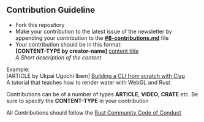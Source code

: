 ## Contribution Guideline

- Fork this repository
- Make your contribution to the latest issue of the newsletter by appending your contribution to the [**#8-contributions.md**](https://github.com/Rust-Nigeria/newsletter/blob/main/contributions/%238-contributions.md) file
- Your contribution should be in this format:<br>
  **[CONTENT-TYPE by creator-name]** [content title](https://github.com/Rust-Nigeria/newsletter)<br>
  _A Short description of the content_

Example:<br>
[ARTICLE by Ukpai Ugochi Ibem] [Building a CLI from scratch with Clap](https://medium.com/@ukpaiugochi0/building-a-cli-from-scratch-with-clapv3-fb9dc5938c82)<br>
A tutorial that teaches how to render water with WebGL and Rust

Contributions can be of a number of types **ARTICLE**, **VIDEO**, **CRATE** etc. Be sure to specify the **CONTENT-TYPE** in your contribution

All Contributions should follow the [Rust Community Code of Conduct](https://www.rust-lang.org/policies/code-of-conduct)

